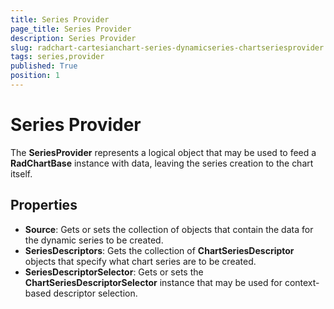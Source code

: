 ```yaml
---
title: Series Provider
page_title: Series Provider
description: Series Provider
slug: radchart-cartesianchart-series-dynamicseries-chartseriesprovider
tags: series,provider
published: True
position: 1
---
```


# Series Provider

The **SeriesProvider** represents a logical object that may be used to feed a **RadChartBase** instance with data, leaving the series creation to the chart itself.

## Properties

* **Source**: Gets or sets the collection of objects that contain the data for the dynamic series to be created.
* **SeriesDescriptors**: Gets the collection of **ChartSeriesDescriptor** objects that specify what chart series are to be created.
* **SeriesDescriptorSelector**: Gets or sets the **ChartSeriesDescriptorSelector** instance that may be used for context-based descriptor selection.

